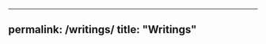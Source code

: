 <!-- Info on embedding Medium to your website https://www.retainable.io/embed-your-medium-blog
 Further info https://github.com/chrisj74/vue-rss-blog -->
---
permalink: /writings/
title: "Writings"
---

<div id="retainable-rss-embed" 
data-rss="https://medium.com/feed/@rayyanzahid"
data-maxcols="5" 
data-layout="grid" 
data-poststyle="inline" 
data-readmore="Continue reading" 
data-buttonclass="btn btn-primary" 
data-offset="-100"></div>

<script src="https://www.retainable.io/assets/retainable/rss-embed/retainable-rss-embed.js"></script>
